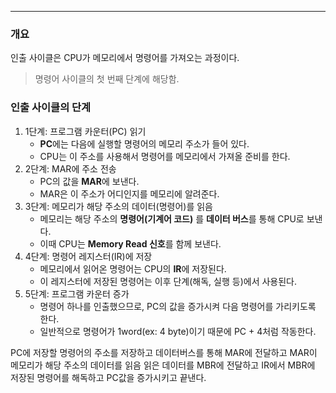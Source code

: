 
---

### 개요

인출 사이클은 CPU가 메모리에서 명령어를 가져오는 과정이다.

> 명령어 사이클의 첫 번째 단계에 해당함.


### 인출 사이클의 단계

1. 1단계: 프로그램 카운터(PC) 읽기
	- **PC**에는 다음에 실행할 명령어의 메모리 주소가 들어 있다.
	- CPU는 이 주소를 사용해서 명령어를 메모리에서 가져올 준비를 한다.
2. 2단계: MAR에 주소 전송
	- PC의 값을 **MAR**에 보낸다.
	- MAR은 이 주소가 어디인지를 메모리에 알려준다.
3. 3단계: 메모리가 해당 주소의 데이터(명령어)를 읽음
	- 메모리는 해당 주소의 **명령어(기계어 코드)** 를 **데이터 버스**를 통해 CPU로 보낸다.
	- 이때 CPU는 **Memory Read 신호**를 함께 보낸다.
4. 4단계: 명령어 레지스터(IR)에 저장
	- 메모리에서 읽어온 명령어는 CPU의 **IR**에 저장된다.
	- 이 레지스터에 저장된 명령어는 이후 단계(해독, 실행 등)에서 사용된다.
5. 5단계: 프로그램 카운터 증가
	- 명령어 하나를 인출했으므로, PC의 값을 증가시켜 다음 명령어를 가리키도록 한다.
	- 일반적으로 명령어가 1word(ex: 4 byte)이기 때문에 PC + 4처럼 작동한다.

PC에 저장할 명령어의 주소를 저장하고 데이터버스를 통해 MAR에 전달하고 MAR이 메모리가 해당 주소의 데이터를 읽음 읽은 데이터를 MBR에 전달하고 IR에서 MBR에 저장된 명령어를 해독하고 PC값을 증가시키고 끝낸다.

